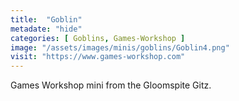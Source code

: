 ```yaml
---
title:  "Goblin"
metadate: "hide"
categories: [ Goblins, Games-Workshop ]
image: "/assets/images/minis/goblins/Goblin4.png"
visit: "https://www.games-workshop.com"
---
```

Games Workshop mini from the Gloomspite Gitz.
